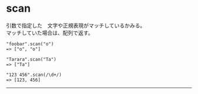 # scan
引数で指定した　文字や正規表現がマッチしているかみる。  
マッチしていた場合は、配列で返す。
~~~
"foobar".scan("o")
=> ["o", "o"]

"Tarara".scan("Ta")
=> ["Ta"]

"123 456".scan(/\d+/)
=> [123, 456]
~~~
***
